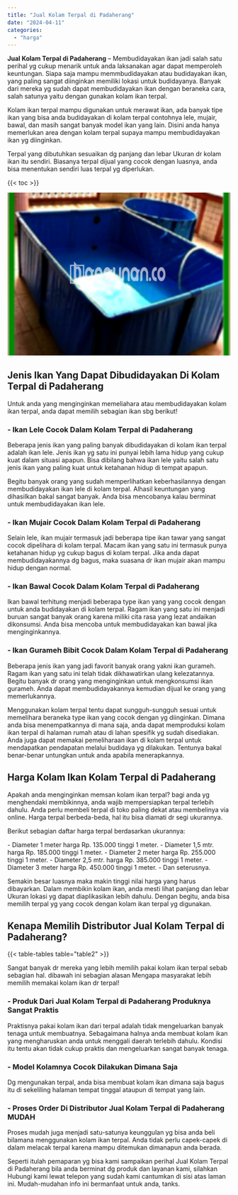 ```yaml
---
title: "Jual Kolam Terpal di Padaherang"
date: "2024-04-11"
categories: 
  - "harga"
---
```


**Jual Kolam Terpal di Padaherang** – Membudidayakan ikan jadi salah satu perihal yg cukup menarik untuk anda laksanakan agar dapat memperoleh keuntungan. Siapa saja mampu memmbudidayakan atau budidayakan ikan, yang paling sangat diinginkan memiliki lokasi untuk budidayanya. Banyak dari mereka yg sudah dapat membudidayakan ikan dengan beraneka cara, salah satunya yaitu dengan gunakan kolam ikan terpal.

Kolam ikan terpal mampu digunakan untuk merawat ikan, ada banyak tipe ikan yang bisa anda budidayakan di kolam terpal contohnya lele, mujair, bawal, dan masih sangat banyak model ikan yang lain. Disini anda hanya memerlukan area dengan kolam terpal supaya mampu membudidayakan ikan yg diinginkan.

Terpal yang dibutuhkan sesuaikan dg panjang dan lebar Ukuran dr kolam ikan itu sendiri. Biasanya terpal dijual yang cocok dengan luasnya, anda bisa menentukan sendiri luas terpal yg diperlukan.

{{< toc >}}

![Jual Kolam Terpal di Padaherang](/images/jual-kolam-terpal-26.png)

## Jenis Ikan Yang Dapat Dibudidayakan Di Kolam Terpal di Padaherang

Untuk anda yang menginginkan memeliahara atau membudidayakan kolam ikan terpal, anda dapat memilih sebagian ikan sbg berikut!

### \- Ikan Lele Cocok Dalam Kolam Terpal di Padaherang

Beberapa jenis ikan yang paling banyak dibudidayakan di kolam ikan terpal adalah ikan lele. Jenis ikan yg satu ini punyai lebih lama hidup yang cukup kuat dalam situasi apapun. Bisa dibilang bahwa ikan lele yaitu salah satu jenis ikan yang paling kuat untuk ketahanan hidup di tempat apapun.

Begitu banyak orang yang sudah memperlihatkan keberhasilannya dengan membudidayakan ikan lele di kolam terpal. Alhasil keuntungan yang dihasilkan bakal sangat banyak. Anda bisa mencobanya kalau berminat untuk membudidayakan ikan lele.

### \- Ikan Mujair Cocok Dalam Kolam Terpal di Padaherang

Selain lele, ikan mujair termasuk jadi beberapa tipe ikan tawar yang sangat cocok dipelihara di kolam terpal. Macam ikan yang satu ini termasuk punya ketahanan hidup yg cukup bagus di kolam terpal. Jika anda dapat membudidayakannya dg bagus, maka suasana dr ikan mujair akan mampu hidup dengan normal.

### \- Ikan Bawal Cocok Dalam Kolam Terpal di Padaherang

Ikan bawal terhitung menjadi beberapa type ikan yang yang cocok dengan untuk anda budidayakan di kolam terpal. Ragam ikan yang satu ini menjadi buruan sangat banyak orang karena miliki cita rasa yang lezat andaikan dikonsumsi. Anda bisa mencoba untuk membudidayakan kan bawal jika menginginkannya.

### \- Ikan Gurameh Bibit Cocok Dalam Kolam Terpal di Padaherang

Beberapa jenis ikan yang jadi favorit banyak orang yakni ikan gurameh. Ragam ikan yang satu ini telah tidak dikhawatirkan ulang kelezatannya. Begitu banyak dr orang yang menginginkan untuk mengkonsumsi ikan gurameh. Anda dapat membudidayakannya kemudian dijual ke orang yang memerlukannya.

Menggunakan kolam terpal tentu dapat sungguh-sungguh sesuai untuk memelihara beraneka type ikan yang cocok dengan yg diinginkan. Dimana anda bisa menempatkannya di mana saja, anda dapat memproduksi kolam ikan terpal di halaman rumah atau di lahan spesifik yg sudah disediakan. Anda juga dapat memakai pemeliharaan ikan di kolam terpal untuk mendapatkan pendapatan melalui budidaya yg dilakukan. Tentunya bakal benar-benar untungkan untuk anda apabila menerapkannya.

## Harga Kolam Ikan Kolam Terpal di Padaherang

Apakah anda menginginkan memsan kolam ikan terpal? bagi anda yg menghendaki membikinnya, anda wajib mempersiapkan terpal terlebih dahulu. Anda perlu membeli terpal di toko paling dekat atau membelinya via online. Harga terpal berbeda-beda, hal itu bisa diamati dr segi ukurannya.

Berikut sebagian daftar harga terpal berdasarkan ukurannya:

\- Diameter 1 meter harga Rp. 135.000 tinggi 1 meter. - Diameter 1,5 mtr. harga Rp. 185.000 tinggi 1 meter. - Diameter 2 meter harga Rp. 255.000 tinggi 1 meter. - Diameter 2,5 mtr. harga Rp. 385.000 tinggi 1 meter. - Diameter 3 meter harga Rp. 450.000 tinggi 1 meter. - Dan seterusnya.

Semakin besar luasnya maka makin tinggi nilai harga yang harus dibayarkan. Dalam membikin kolam ikan, anda mesti lihat panjang dan lebar Ukuran lokasi yg dapat diaplikasikan lebih dahulu. Dengan begitu, anda bisa memilih terpal yg yang cocok dengan kolam ikan terpal yg digunakan.

## Kenapa Memilih Distributor Jual Kolam Terpal di Padaherang?

{{< table-tables table="table2" >}}

Sangat banyak dr mereka yang lebih memilih pakai kolam ikan terpal sebab sebagian hal. dibawah ini sebagian alasan Mengapa masyarakat lebih memilih memakai kolam ikan dr terpal!

### \- Produk Dari Jual Kolam Terpal di Padaherang Produknya Sangat Praktis

Praktisnya pakai kolam ikan dari terpal adalah tidak mengeluarkan banyak tenaga untuk membuatnya. Sebagaimana halnya anda membuat kolam ikan yang mengharuskan anda untuk menggali daerah terlebih dahulu. Kondisi itu tentu akan tidak cukup praktis dan mengeluarkan sangat banyak tenaga.

### \- Model Kolamnya Cocok Dilakukan Dimana Saja

Dg mengunakan terpal, anda bisa membuat kolam ikan dimana saja bagus itu di sekeliling halaman tempat tinggal ataupun di tempat yang lain.

### \- Proses Order Di Distributor Jual Kolam Terpal di Padaherang MUDAH

Proses mudah juga menjadi satu-satunya keunggulan yg bisa anda beli bilamana menggunakan kolam ikan terpal. Anda tidak perlu capek-capek di dalam melacak terpal karena mampu ditemukan dimanapun anda berada.

Seperti itulah pemaparan yg bisa kami sampaikan perihal Jual Kolam Terpal di Padaherang bila anda berminat dg produk dan layanan kami, silahkan Hubungi kami lewat telepon yang sudah kami cantumkan di sisi atas laman ini. Mudah-mudahan info ini bermanfaat untuk anda, tanks.

